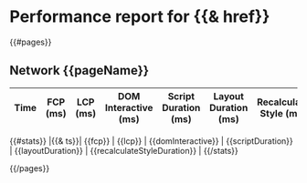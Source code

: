 # Performance report for {{& href}}

{{#pages}}

## Network {{pageName}}

| Time | FCP (ms) | LCP (ms) | DOM Interactive (ms) | Script Duration (ms) | Layout Duration (ms) | Recalculate Style (ms) |
| ---- | -------- | -------- | -------------------- | -------------------- | -------------------- | ---------------------- |
{{#stats}}
|{{& ts}}| {{fcp}} | {{lcp}} | {{domInteractive}} | {{scriptDuration}} | {{layoutDuration}} | {{recalculateStyleDuration}} |
{{/stats}}

{{/pages}}
